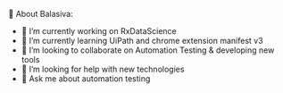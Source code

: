 💫 About Balasiva:

- 🔭 I’m currently working on RxDataScience
- 🌱 I’m currently learning UiPath and chrome extension manifest v3
- 👯 I’m looking to collaborate on Automation Testing & developing new tools
- 🤔 I’m looking for help with new technologies 
- 💬 Ask me about automation testing
